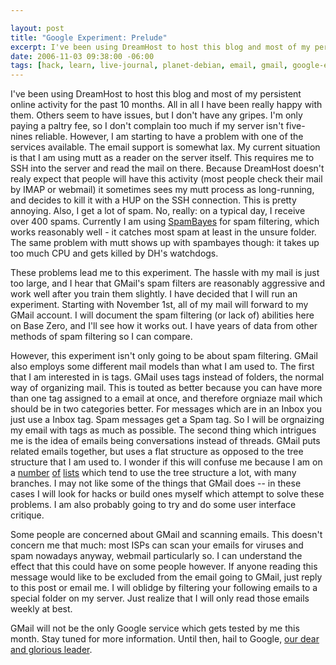 ```yaml
--- 

layout: post
title: "Google Experiment: Prelude"
excerpt: I've been using DreamHost to host this blog and most of my persistent online activity for the past 10 months.  All in all I have been really happy with them.   Others seem to have issues, but I don't have any gripes.  I'm only paying a paltry fee, so I don't complain too much if my server isn't five-nines reliable.  However, I am starting to have a problem with one of the services available.  The email support is somewhat lax.  My current situation is that I am using mutt as a reader on the server itself.  This requires me to SSH into the server and read the mail on there.
date: 2006-11-03 09:38:00 -06:00
tags: [hack, learn, live-journal, planet-debian, email, gmail, google-experiment, spam]
---
```

I've been using DreamHost to host this blog and most of my persistent online activity for the past 10 months.  All in all I have been really happy with them.   Others seem to have issues, but I don't have any gripes.  I'm only paying a paltry fee, so I don't complain too much if my server isn't five-nines reliable.  However, I am starting to have a problem with one of the services available.  The email support is somewhat lax.  My current situation is that I am using mutt as a reader on the server itself.  This requires me to SSH into the server and read the mail on there.  Because DreamHost doesn't realy expect that people will have this activity (most people check their mail by IMAP or webmail) it sometimes sees my mutt process as long-running, and decides to kill it with a HUP on the SSH connection.  This is pretty annoying.  Also, I get a lot of spam.  No, really: on a typical day, I receive over 400 spams.  Currently I am using <a title="Bayesian anti-spam filter" href="http://spambayes.sourceforge.net/">SpamBayes</a> for spam filtering, which works reasonably well - it catches most spam at least in the unsure folder.  The same problem with mutt shows up with spambayes though: it takes up too much CPU and gets killed by DH's watchdogs.

<!-- s9ymdb:5 --><img class="alignright" style="float: right; border: 0px; padding-left: 5px; padding-right: 5px;" src="/wp-content/uploads/logos/logo1.gif" alt="" />These problems lead me to this experiment.  The hassle with my mail is just too large, and I hear that GMail's spam filters are reasonably aggressive and work well after you train them slightly.  I have decided that I will run an experiment.  Starting with November 1st, all of my mail will forward to my GMail account.  I will document the spam filtering (or lack of) abilities here on Base Zero, and I'll see how it works out.  I have years of data from other methods of spam filtering so I can compare.

However, this experiment isn't only going to be about spam filtering.  GMail also employs some different mail models than what I am used to. The first that I am interested in is tags.  GMail uses tags instead of folders, the normal way of organizing mail.  This is touted as better because you can have more than one tag assigned to a email at once, and therefore orgniaze mail which should be in two categories better.  For messages which are in an Inbox you just use a Inbox tag.  Spam messages get a Spam tag.  So I will be orgnaizing my email with tags as much as possible.  The second thing which intrigues me is the idea of emails being conversations instead of threads.  GMail puts related emails together, but uses a flat structure as opposed to the tree structure that I am used to.  I wonder if this will confuse me because I am on a <a title="Debian Developer's Mailing List" href="http://lists.debian.org/debian-devel/">number</a> <a title="Debian Project Mailing List" href="http://lists.debian.org/debian-project/">of</a> <a title="Debian Mentors Mailing List" href="http://lists.debian.org/debian-mentors/">lists</a> which tend to use the tree structure a lot, with many branches.  I may not like some of the things that GMail does -- in these cases I will look for hacks or build ones myself which attempt to solve these problems.  I am also probably going to try and do some user interface critique.

Some people are concerned about GMail and scanning emails.  This doesn't concern me that much: most ISPs can scan your emails for viruses and spam nowadays anyway, webmail particularly so.  I can understand the effect that this could have on some people however.  If anyone reading this message would like to be excluded from the email going to GMail, just reply to this post or email me.  I will oblidge by filtering your following emails to a special folder on my server. Just realize that I will only read those emails weekly at best.

GMail will not be the only Google service which gets tested by me this month.  Stay tuned for more information.  Until then, hail to Google, <a title="ZeFrank's The Show" href="http://www.zefrank.com/theshow/archives/2006/03/032806.html">our dear and glorious leader</a>.
